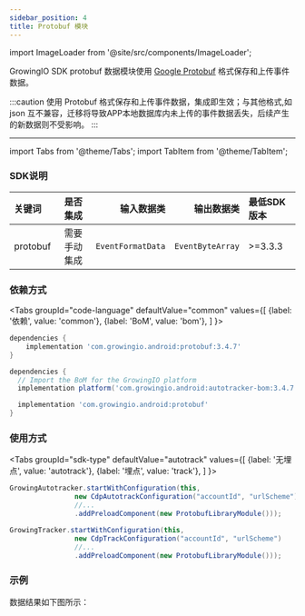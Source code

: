 ```yaml
---
sidebar_position: 4
title: Protobuf 模块
---
```


import ImageLoader from '@site/src/components/ImageLoader';

GrowingIO SDK protobuf 数据模块使用 [Google Protobuf](https://developers.google.cn/protocol-buffers) 格式保存和上传事件数据。

:::caution
使用 Protobuf 格式保存和上传事件数据，集成即生效；与其他格式,如json 互不兼容，迁移将导致APP本地数据库内未上传的事件数据丢失，后续产生的新数据则不受影响。
:::

--------
import Tabs from '@theme/Tabs';
import TabItem from '@theme/TabItem';

### SDK说明
| 关键词   | 是否集成|  输入数据类 | 输出数据类 | 最低SDK版本 |
| :------- | :------:   | --:|  ---:| :---|
| protobuf  | 需要手动集成 | `EventFormatData` | `EventByteArray` | >=3.3.3 |

### 依赖方式
<Tabs
  groupId="code-language"
  defaultValue="common"
  values={[
    {label: '依赖', value: 'common'},
    {label: 'BoM', value: 'bom'},
  ]
}>

<TabItem value="common">

```groovy
dependencies {
	implementation 'com.growingio.android:protobuf:3.4.7'
}
```
</TabItem>

<TabItem value="bom">

```groovy
dependencies {
  // Import the BoM for the GrowingIO platform
  implementation platform('com.growingio.android:autotracker-bom:3.4.7')

  implementation 'com.growingio.android:protobuf'
}
```

</TabItem>
</Tabs>

### 使用方式

<Tabs groupId="sdk-type"
  defaultValue="autotrack"
  values={[
    {label: '无埋点', value: 'autotrack'},
    {label: '埋点', value: 'track'},
  ]
}>

<TabItem value="autotrack">

```java
GrowingAutotracker.startWithConfiguration(this,
                new CdpAutotrackConfiguration("accountId", "urlScheme")
                //...
                .addPreloadComponent(new ProtobufLibraryModule()));
```

</TabItem>
<TabItem value="track">

```java
GrowingTracker.startWithConfiguration(this,
                new CdpTrackConfiguration("accountId", "urlScheme")
                //...
                .addPreloadComponent(new ProtobufLibraryModule()));
```

</TabItem>
</Tabs>

### 示例
数据结果如下图所示：
<ImageLoader path="img/android/modules/growingio_protobuf_module.jpg" />